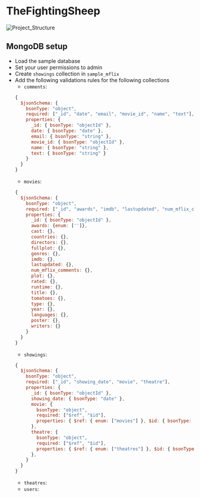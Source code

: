 # TheFightingSheep

![Project_Structure](https://user-images.githubusercontent.com/66964622/196206614-10851eee-6680-4a25-a54e-5195750d5ad5.png)


## MongoDB setup
- Load the sample database
- Set your user permissions to admin
- Create `showings` collection in `sample_mflix`
- Add the following validations rules for the following collections
  + `comments`:
  ```js
  {
    $jsonSchema: {
      bsonType: "object",
      required: ["_id", "date", "email", "movie_id", "name", "text"],
      properties: {
        _id: { bsonType: "objectId" },
        date: { bsonType: "date" },
        email: { bsonType: "string" },
        movie_id: { bsonType: "objectId" },
        name: { bsonType: "string" },
        text: { bsonType: "string" }
      }
    }
  }
  ```
  + `movies`:
  ```js
  {
    $jsonSchema: {
      bsonType: "object",
      required: ["_id", "awards", "imdb", "lastupdated", "num_mflix_comments", "title", "type", "year"],
      properties: {
        _id: { bsonType: "objectId" },
        awards: {enum: ['']},
        cast: {},
        countries: {},
        directors: {},
        fullplot: {},
        genres: {},
        imdb: {},
        lastupdated: {},
        num_mflix_comments: {},
        plot: {},
        rated: {},
        runtime: {},
        title: {},
        tomatoes: {},
        type: {},
        year: {},
        languages: {},
        poster: {},
        writers: {}
      }
    }
  }
  ```
  + `showings`:
  ```js
  {
    $jsonSchema: {
      bsonType: "object",
      required: ["_id", "showing_date", "movie", "theatre"],
      properties: {
        _id: { bsonType: "objectId" },
        showing_date: { bsonType: "date" },
        movie: {
          bsonType: "object",
          required: ["$ref", "$id"],
          properties: { $ref: { enum: ["movies"] }, $id: { bsonType: "objectId" } }
        },
        theatre: {
          bsonType: "object",
          required: ["$ref", "$id"],
          properties: { $ref: { enum: ["theatres"] }, $id: { bsonType: "objectId" } }
        },
      }
    }
  }
  ```
  + `theatres`:
  + `users`:
